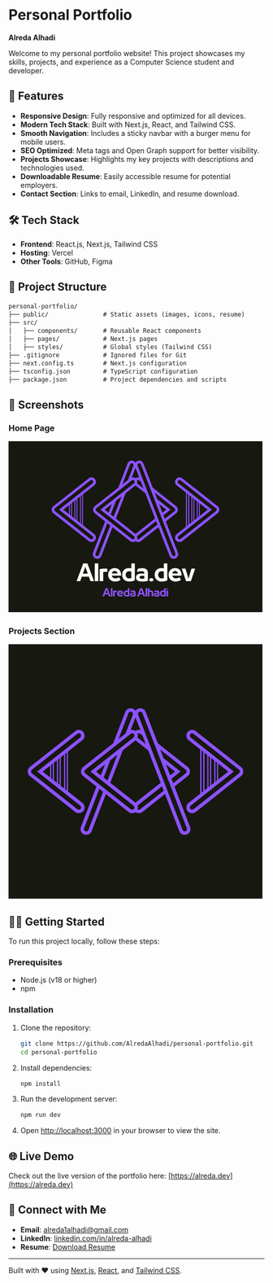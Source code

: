 # Personal Portfolio
**Alreda Alhadi**  

Welcome to my personal portfolio website! This project showcases my skills, projects, and experience as a Computer Science student and developer.

## 🚀 Features

- **Responsive Design**: Fully responsive and optimized for all devices.
- **Modern Tech Stack**: Built with Next.js, React, and Tailwind CSS.
- **Smooth Navigation**: Includes a sticky navbar with a burger menu for mobile users.
- **SEO Optimized**: Meta tags and Open Graph support for better visibility.
- **Projects Showcase**: Highlights my key projects with descriptions and technologies used.
- **Downloadable Resume**: Easily accessible resume for potential employers.
- **Contact Section**: Links to email, LinkedIn, and resume download.

## 🛠️ Tech Stack

- **Frontend**: React.js, Next.js, Tailwind CSS
- **Hosting**: Vercel
- **Other Tools**: GitHub, Figma

## 📂 Project Structure

```
personal-portfolio/
├── public/               # Static assets (images, icons, resume)
├── src/
│   ├── components/       # Reusable React components
│   ├── pages/            # Next.js pages
│   ├── styles/           # Global styles (Tailwind CSS)
├── .gitignore            # Ignored files for Git
├── next.config.ts        # Next.js configuration
├── tsconfig.json         # TypeScript configuration
├── package.json          # Project dependencies and scripts
```

## 📸 Screenshots

### Home Page
![Home Page](public/alreda-dev-social-banner.png)

### Projects Section
![Projects Section](public/alreda-dev-logo.png)

## 🧑‍💻 Getting Started

To run this project locally, follow these steps:

### Prerequisites

- Node.js (v18 or higher)
- npm

### Installation

1. Clone the repository:
   ```bash
   git clone https://github.com/AlredaAlhadi/personal-portfolio.git
   cd personal-portfolio
   ```

2. Install dependencies:
   ```bash
   npm install
   ```

3. Run the development server:
   ```bash
   npm run dev
   ```

4. Open [http://localhost:3000](http://localhost:3000) in your browser to view the site.

## 🌐 Live Demo

Check out the live version of the portfolio here: [https://alreda.dev](https://alreda.dev)

## 🤝 Connect with Me

- **Email**: [alreda1alhadi@gmail.com](mailto:alreda1alhadi@gmail.com)
- **LinkedIn**: [linkedin.com/in/alreda-alhadi](https://www.linkedin.com/in/alreda-alhadi)
- **Resume**: [Download Resume](public/Resume.pdf)

---

Built with ❤️ using [Next.js](https://nextjs.org), [React](https://reactjs.org), and [Tailwind CSS](https://tailwindcss.com).
